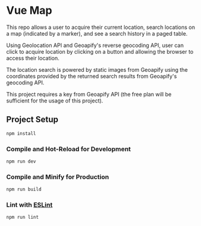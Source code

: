 # Vue Map

This repo allows a user to acquire their current location, search locations on a map (indicated by a marker), and see a search history in a paged table.

Using Geolocation API and Geoapify's reverse geocoding API, user can click to acquire location by clicking on a button and allowing the browser to access their location.

The location search is powered by static images from Geoapify using the coordinates provided by the returned search results from Geoapify's geocoding API.

This project requires a key from Geoapify API (the free plan will be sufficient for the usage of this project).

## Project Setup

```sh
npm install
```

### Compile and Hot-Reload for Development

```sh
npm run dev
```

### Compile and Minify for Production

```sh
npm run build
```

### Lint with [ESLint](https://eslint.org/)

```sh
npm run lint
```
